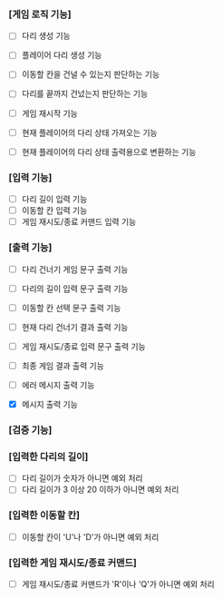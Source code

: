 ### [게임 로직 기능]
- [ ] 다리 생성 기능
- [ ] 플레이어 다리 생성 기능
- [ ] 이동할 칸을 건널 수 있는지 판단하는 기능
- [ ] 다리를 끝까지 건넜는지 판단하는 기능
- [ ] 게임 재시작 기능
- [ ] 현재 플레이어의 다리 상태 가져오는 기능
- [ ] 현재 플레이어의 다리 상태 출력용으로 변환하는 기능


### [입력 기능]
- [ ] 다리 길이 입력 기능
- [ ] 이동할 칸 입력 기능
- [ ] 게임 재시도/종료 커맨드 입력 기능

### [출력 기능]
- [ ] 다리 건너기 게임 문구 출력 기능
- [ ] 다리의 길이 입력 문구 출력 기능
- [ ] 이동할 칸 선택 문구 출력 기능
- [ ] 현재 다리 건너기 결과 출력 기능
- [ ] 게임 재시도/종료 입력 문구 출력 기능
- [ ] 최종 게임 결과 출력 기능
- [ ] 에러 메시지 출력 기능
- [x] 메시지 출력 기능


### [검증 기능]
### [입력한 다리의 길이]
- [ ] 다리 길이가 숫자가 아니면 예외 처리
- [ ] 다리 길이가 3 이상 20 이하가 아니면 예외 처리

### [입력한 이동할 칸]
- [ ] 이동할 칸이 'U'나 'D'가 아니면 예외 처리

### [입력한 게임 재시도/종료 커맨드]
- [ ] 게임 재시도/종료 커맨드가 'R'이나 'Q'가 아니면 예외 처리
